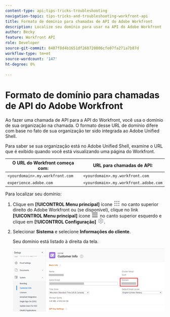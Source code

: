 ```yaml
---
content-type: api;tips-tricks-troubleshooting
navigation-topic: tips-tricks-and-troubleshooting-workfront-api
title: Formato de domínio para chamadas de API do Adobe Workfront
description: Localize seu domínio para usar na API do Adobe Workfront
author: Becky
feature: Workfront API
role: Developer
source-git-commit: 8487f8d4b1651df268720806cfe07fa271a7b87d
workflow-type: tm+mt
source-wordcount: '147'
ht-degree: 0%

---
```



# Formato de domínio para chamadas de API do Adobe Workfront

Ao fazer uma chamada de API para a API do Workfront, você usa o domínio de sua organização na chamada. O formato desse URL de domínio difere com base no fato de sua organização ter sido integrada ao Adobe Unified Shell.

Para saber se sua organização está no Adobe Unified Shell, examine o URL que é exibido quando você está visualizando uma página do Workfront.

| O URL do Workfront começa com: | URL para chamadas de API: |
|---|---|
| `<yourdomain>.my.workfront.com` | `<yourdomain>.my.workfront.com` |
| `experience.adobe.com` | `<yourdomain>.my.workfront.adobe.com` |

Para localizar seu domínio:

1. Clique em **[!UICONTROL Menu principal]** ícone ![Menu principal](/help/_includes/assets/main-menu-icon.png) no canto superior direito do Adobe Workfront ou (se disponível), clique no link **[!UICONTROL Menu principal]** ícone ![Menu principal](/help/_includes/assets/main-menu-icon-left-nav.png) no canto superior esquerdo e clique em **[!UICONTROL Configuração]** ![Ícone de Configuração](/help/_includes/assets/gear-icon-setup.png).
1. Selecionar **Sistema** e selecione **Informações do cliente**.

   Seu domínio está listado à direita da tela.

   ![Domínio](assets/domain.png)